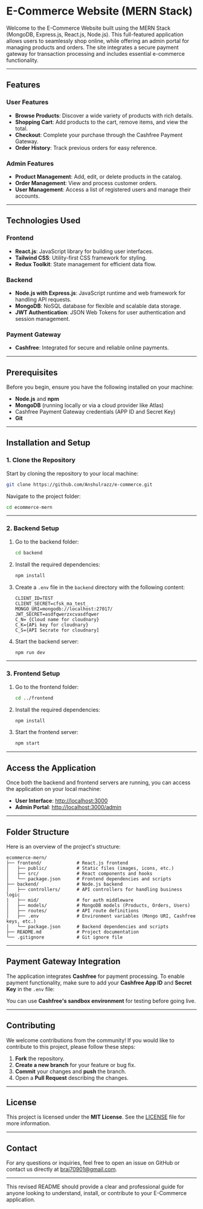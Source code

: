 # E-Commerce Website (MERN Stack)

Welcome to the E-Commerce Website built using the MERN Stack (MongoDB, Express.js, React.js, Node.js). This full-featured application allows users to seamlessly shop online, while offering an admin portal for managing products and orders. The site integrates a secure payment gateway for transaction processing and includes essential e-commerce functionality.

---

## Features

### User Features
- **Browse Products**: Discover a wide variety of products with rich details.
- **Shopping Cart**: Add products to the cart, remove items, and view the total.
- **Checkout**: Complete your purchase through the Cashfree Payment Gateway.
- **Order History**: Track previous orders for easy reference.

### Admin Features
- **Product Management**: Add, edit, or delete products in the catalog.
- **Order Management**: View and process customer orders.
- **User Management**: Access a list of registered users and manage their accounts.

---

## Technologies Used

### Frontend
- **React.js**: JavaScript library for building user interfaces.
- **Tailwind CSS**: Utility-first CSS framework for styling.
- **Redux Toolkit**: State management for efficient data flow.

### Backend
- **Node.js with Express.js**: JavaScript runtime and web framework for handling API requests.
- **MongoDB**: NoSQL database for flexible and scalable data storage.
- **JWT Authentication**: JSON Web Tokens for user authentication and session management.

### Payment Gateway
- **Cashfree**: Integrated for secure and reliable online payments.

---

## Prerequisites

Before you begin, ensure you have the following installed on your machine:
- **Node.js** and **npm**
- **MongoDB** (running locally or via a cloud provider like Atlas)
- Cashfree Payment Gateway credentials (APP ID and Secret Key)
- **Git**

---

## Installation and Setup

### 1. Clone the Repository
Start by cloning the repository to your local machine:
```bash
git clone https://github.com/Anshulrazz/e-commerce.git
```
Navigate to the project folder:
```bash
cd ecommerce-mern
```

---

### 2. Backend Setup
1. Go to the backend folder:
   ```bash
   cd backend
   ```
2. Install the required dependencies:
   ```bash
   npm install
   ```
3. Create a `.env` file in the `backend` directory with the following content:
   ```
   CLIENT_ID=TEST
   CLIENT_SECRET=cfsk_ma_test_
   MONGO_URI=mongodb://localhost:27017/
   JWT_SECRET=asdfqwerzxcvasdfqwer
   C_N= {Cloud name for cloudnary}
   C_K={APi key for cloudnary}
   C_S={API Secrate for cloudnary]
   ```
4. Start the backend server:
   ```bash
   npm run dev
   ```

---

### 3. Frontend Setup
1. Go to the frontend folder:
   ```bash
   cd ../frontend
   ```
2. Install the required dependencies:
   ```bash
   npm install
   ```
3. Start the frontend server:
   ```bash
   npm start
   ```

---

## Access the Application

Once both the backend and frontend servers are running, you can access the application on your local machine:

- **User Interface**: [http://localhost:3000](http://localhost:3000)
- **Admin Portal**: [http://localhost:3000/admin](http://localhost:3000/admin)

---

## Folder Structure
Here is an overview of the project's structure:

```
ecommerce-mern/
├── frontend/             # React.js frontend
│   ├── public/           # Static files (images, icons, etc.)
│   ├── src/              # React components and hooks
│   └── package.json      # Frontend dependencies and scripts
├── backend/              # Node.js backend
│   ├── controllers/      # API controllers for handling business logic
|   ├── mid/              # for auth middleware
│   ├── models/           # MongoDB models (Products, Orders, Users)
│   ├── routes/           # API route definitions
│   ├── .env              # Environment variables (Mongo URI, Cashfree keys, etc.)
│   └── package.json      # Backend dependencies and scripts
├── README.md             # Project documentation
└── .gitignore            # Git ignore file
```

---

## Payment Gateway Integration

The application integrates **Cashfree** for payment processing. To enable payment functionality, make sure to add your **Cashfree App ID** and **Secret Key** in the `.env` file:

You can use **Cashfree's sandbox environment** for testing before going live.

---

## Contributing

We welcome contributions from the community! If you would like to contribute to this project, please follow these steps:

1. **Fork** the repository.
2. **Create a new branch** for your feature or bug fix.
3. **Commit** your changes and **push** the branch.
4. Open a **Pull Request** describing the changes.

---

## License

This project is licensed under the **MIT License**. See the [LICENSE](LICENSE) file for more information.

---

## Contact

For any questions or inquiries, feel free to open an issue on GitHub or contact us directly at [braj70901@gmail.com](mailto:braj70901@gmail.com).

---

This revised README should provide a clear and professional guide for anyone looking to understand, install, or contribute to your E-Commerce application.
